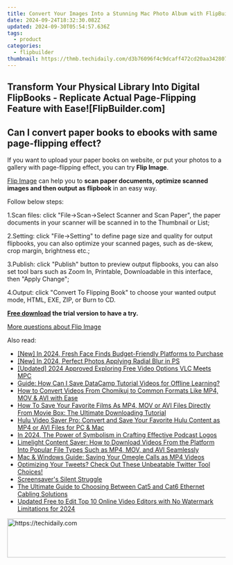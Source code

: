 ```yaml
---
title: Convert Your Images Into a Stunning Mac Photo Album with FlipBuilder - Effortless Image Mac Conversion!
date: 2024-09-24T18:32:30.082Z
updated: 2024-09-30T05:54:57.636Z
tags:
  - product
categories:
  - flipbuilder
thumbnail: https://thmb.techidaily.com/d3b76096f4c9dcaff472cd20aa342807816191e8da2710c62b22806e55635c8b.jpg
---
```


## Transform Your Physical Library Into Digital FlipBooks - Replicate Actual Page-Flipping Feature with Ease![FlipBuilder.com]

## Can I convert paper books to ebooks with same page-flipping effect?

If you want to upload your paper books on website, or put your photos to a gallery with page-flipping effect, you can try **Flip Image**. 

[Flip Image](https://tools.techidaily.com/flipbuilder/products/) can help you to **scan paper documents, optimize scanned images and then output as flipbook** in an easy way.

Follow below steps:

1.Scan files: click "File->Scan->Select Scanner and Scan Paper", the paper documents in your scanner will be scanned in to the Thumbnail or List;

2.Setting: click "File->Setting" to define page size and quality for output flipbooks, you can also optimize your scanned pages, such as de-skew, crop margin, brightness etc.;

3.Publish: click "Publish" button to preview output flipbooks, you can also set tool bars such as Zoom In, Printable, Downloadable in this interface, then "Apply Change";

4.Output: click "Convert To Flipping Book" to choose your wanted output mode, HTML, EXE, ZIP, or Burn to CD.

**[Free download](https://tools.techidaily.com/flipbuilder/products/) the trial version to have a try.** 

[More questions about Flip Image](https://tools.techidaily.com/flipbuilder/products/)

<ins class="adsbygoogle"
     style="display:block"
     data-ad-format="autorelaxed"
     data-ad-client="ca-pub-7571918770474297"
     data-ad-slot="1223367746"></ins>

<ins class="adsbygoogle"
     style="display:block"
     data-ad-client="ca-pub-7571918770474297"
     data-ad-slot="8358498916"
     data-ad-format="auto"
     data-full-width-responsive="true"></ins>

<span class="atpl-alsoreadstyle">Also read:</span>
<div><ul>
<li><a href="https://eaxpv-info.techidaily.com/new-in-2024-fresh-face-finds-budget-friendly-platforms-to-purchase/"><u>[New] In 2024, Fresh Face Finds Budget-Friendly Platforms to Purchase</u></a></li>
<li><a href="https://fox-blue.techidaily.com/new-in-2024-perfect-photos-applying-radial-blur-in-ps/"><u>[New] In 2024, Perfect Photos Applying Radial Blur in PS</u></a></li>
<li><a href="https://fox-direct.techidaily.com/updated-2024-approved-exploring-free-video-options-vlc-meets-mpc/"><u>[Updated] 2024 Approved Exploring Free Video Options VLC Meets MPC</u></a></li>
<li><a href="https://discover-excellent.techidaily.com/guide-how-can-i-save-datacamp-tutorial-videos-for-offline-learning/"><u>Guide: How Can I Save DataCamp Tutorial Videos for Offline Learning?</u></a></li>
<li><a href="https://discover-excellent.techidaily.com/how-to-convert-videos-from-chomikuj-to-common-formats-like-mp4-mov-and-avi-with-ease/"><u>How to Convert Videos From Chomikuj to Common Formats Like MP4, MOV & AVI with Ease</u></a></li>
<li><a href="https://discover-excellent.techidaily.com/how-to-save-your-favorite-films-as-mp4-mov-or-avi-files-directly-from-movie-box-the-ultimate-downloading-tutorial/"><u>How To Save Your Favorite Films As MP4, MOV or AVI Files Directly From Movie Box: The Ultimate Downloading Tutorial</u></a></li>
<li><a href="https://discover-excellent.techidaily.com/hulu-video-saver-pro-convert-and-save-your-favorite-hulu-content-as-mp4-or-avi-files-for-pc-and-mac/"><u>Hulu Video Saver Pro: Convert and Save Your Favorite Hulu Content as MP4 or AVI Files for PC & Mac</u></a></li>
<li><a href="https://some-skills.techidaily.com/in-2024-the-power-of-symbolism-in-crafting-effective-podcast-logos/"><u>In 2024, The Power of Symbolism in Crafting Effective Podcast Logos</u></a></li>
<li><a href="https://discover-excellent.techidaily.com/limelight-content-saver-how-to-download-videos-from-the-platform-into-popular-file-types-such-as-mp4-mov-and-avi-seamlessly/"><u>Limelight Content Saver: How to Download Videos From the Platform Into Popular File Types Such as MP4, MOV, and AVI Seamlessly</u></a></li>
<li><a href="https://discover-excellent.techidaily.com/mac-and-windows-guide-saving-your-omegle-calls-as-mp4-videos/"><u>Mac & Windows Guide: Saving Your Omegle Calls as MP4 Videos</u></a></li>
<li><a href="https://techno-recovery.techidaily.com/optimizing-your-tweets-check-out-these-unbeatable-twitter-tool-choices/"><u>Optimizing Your Tweets? Check Out These Unbeatable Twitter Tool Choices!</u></a></li>
<li><a href="https://network-issues.techidaily.com/screensavers-silent-struggle/"><u>Screensaver's Silent Struggle</u></a></li>
<li><a href="https://tech-recovery.techidaily.com/the-ultimate-guide-to-choosing-between-cat5-and-cat6-ethernet-cabling-solutions/"><u>The Ultimate Guide to Choosing Between Cat5 and Cat6 Ethernet Cabling Solutions</u></a></li>
<li><a href="https://ai-driven-video-production.techidaily.com/updated-free-to-edit-top-10-online-video-editors-with-no-watermark-limitations-for-2024/"><u>Updated Free to Edit Top 10 Online Video Editors with No Watermark Limitations for 2024</u></a></li>
</ul></div>

<!-- affiliate ads begin -->
<a href="https://homestyler.sjv.io/c/5597632/1943647/22993" target="_top" id="1943647">
  <img src="//a.impactradius-go.com/display-ad/22993-1943647" border="0" alt="https://techidaily.com" width="728" height="90"/>
</a>
<img height="0" width="0" src="https://homestyler.sjv.io/i/5597632/1943647/22993" style="position:absolute;visibility:hidden;" border="0" />
<!-- affiliate ads end -->


